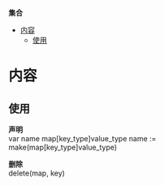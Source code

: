 **集合**
- [内容](#内容)
  - [使用](#使用)

# 内容 #
## 使用 ##
**声明**  
var name map[key_type]value_type
name := make(map[key_type]value_type)

**删除**  
delete(map, key)

